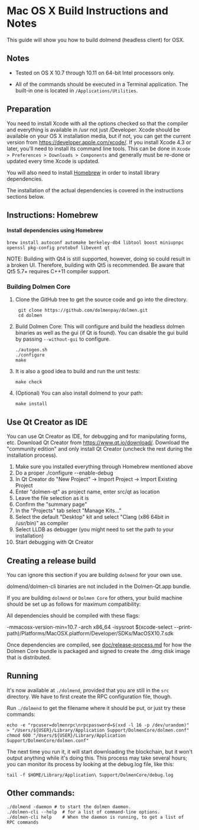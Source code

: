 Mac OS X Build Instructions and Notes
====================================
This guide will show you how to build dolmend (headless client) for OSX.

Notes
-----

* Tested on OS X 10.7 through 10.11 on 64-bit Intel processors only.

* All of the commands should be executed in a Terminal application. The
built-in one is located in `/Applications/Utilities`.

Preparation
-----------

You need to install Xcode with all the options checked so that the compiler
and everything is available in /usr not just /Developer. Xcode should be
available on your OS X installation media, but if not, you can get the
current version from https://developer.apple.com/xcode/. If you install
Xcode 4.3 or later, you'll need to install its command line tools. This can
be done in `Xcode > Preferences > Downloads > Components` and generally must
be re-done or updated every time Xcode is updated.

You will also need to install [Homebrew](http://brew.sh) in order to install library
dependencies.

The installation of the actual dependencies is covered in the instructions
sections below.

Instructions: Homebrew
----------------------

#### Install dependencies using Homebrew

    brew install autoconf automake berkeley-db4 libtool boost miniupnpc openssl pkg-config protobuf libevent qt

NOTE: Building with Qt4 is still supported, however, doing so could result in a broken UI. Therefore, building with Qt5 is recommended. Be aware that Qt5 5.7+ requires C++11 compiler support.

### Building Dolmen Core

1. Clone the GitHub tree to get the source code and go into the directory.

        git clone https://github.com/dolmenpay/dolmen.git
        cd dolmen

2.  Build Dolmen Core:
    This will configure and build the headless dolmen binaries as well as the gui (if Qt is found).
    You can disable the gui build by passing `--without-gui` to configure.

        ./autogen.sh
        ./configure
        make

3.  It is also a good idea to build and run the unit tests:

        make check

4.  (Optional) You can also install dolmend to your path:

        make install

Use Qt Creator as IDE
------------------------
You can use Qt Creator as IDE, for debugging and for manipulating forms, etc.
Download Qt Creator from https://www.qt.io/download/. Download the "community edition" and only install Qt Creator (uncheck the rest during the installation process).

1. Make sure you installed everything through Homebrew mentioned above
2. Do a proper ./configure --enable-debug
3. In Qt Creator do "New Project" -> Import Project -> Import Existing Project
4. Enter "dolmen-qt" as project name, enter src/qt as location
5. Leave the file selection as it is
6. Confirm the "summary page"
7. In the "Projects" tab select "Manage Kits..."
8. Select the default "Desktop" kit and select "Clang (x86 64bit in /usr/bin)" as compiler
9. Select LLDB as debugger (you might need to set the path to your installation)
10. Start debugging with Qt Creator

Creating a release build
------------------------
You can ignore this section if you are building `dolmend` for your own use.

dolmend/dolmen-cli binaries are not included in the Dolmen-Qt.app bundle.

If you are building `dolmend` or `Dolmen Core` for others, your build machine should be set up
as follows for maximum compatibility:

All dependencies should be compiled with these flags:

 -mmacosx-version-min=10.7
 -arch x86_64
 -isysroot $(xcode-select --print-path)/Platforms/MacOSX.platform/Developer/SDKs/MacOSX10.7.sdk

Once dependencies are compiled, see [doc/release-process.md](release-process.md) for how the Dolmen Core
bundle is packaged and signed to create the .dmg disk image that is distributed.

Running
-------

It's now available at `./dolmend`, provided that you are still in the `src`
directory. We have to first create the RPC configuration file, though.

Run `./dolmend` to get the filename where it should be put, or just try these
commands:

    echo -e "rpcuser=dolmenrpc\nrpcpassword=$(xxd -l 16 -p /dev/urandom)" > "/Users/${USER}/Library/Application Support/DolmenCore/dolmen.conf"
    chmod 600 "/Users/${USER}/Library/Application Support/DolmenCore/dolmen.conf"

The next time you run it, it will start downloading the blockchain, but it won't
output anything while it's doing this. This process may take several hours;
you can monitor its process by looking at the debug.log file, like this:

    tail -f $HOME/Library/Application\ Support/DolmenCore/debug.log

Other commands:
-------

    ./dolmend -daemon # to start the dolmen daemon.
    ./dolmen-cli --help  # for a list of command-line options.
    ./dolmen-cli help    # When the daemon is running, to get a list of RPC commands
